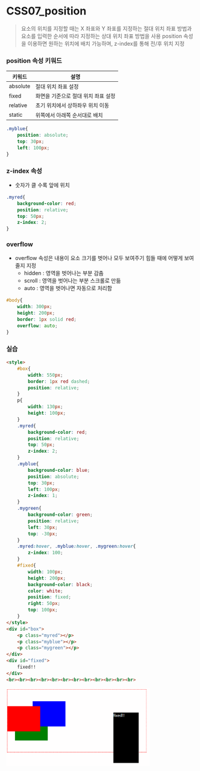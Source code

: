# CSS07_position

> 요소의 위치를 지정할 때는 X 좌표와 Y 좌표를 지정하는 절대 위치 좌표 방법과 요소를 입력한 순서에 따라 지정하는 상대 위치 좌표 방법을 사용
position 속성을 이용하면 원하는 위치에 배치 가능하며, z-index를 통해 전/후 위치 지정
> 

### position 속성 키워드

| 키워드 | 설명 |
| --- | --- |
| absolute | 절대 위치 좌표 설정 |
| fixed | 화면을 기준으로 절대 위치 좌표 설정 |
| relative | 초기 위치에서 상하좌우 위치 이동 |
| static | 위쪽에서 아래쪽 순서대로 배치 |

```css
.myblue{
    position: absolute;
    top: 30px;
    left: 100px;
}
```

### z-index 속성

- 숫자가 클 수록 앞에 위치

```css
.myred{
    background-color: red;
    position: relative;
    top: 50px;
    z-index: 2;
}
```

### overflow

- overflow 속성은 내용이 요소 크기를 벗어나 모두 보여주기 힘들 때에 어떻게 보여줄지 지정
    - hidden : 영역을 벗어나는 부분 감춤
    - scroll : 영역을 벗어나는 부분 스크롤로 만듦
    - auto : 영역을 벗어나면 자동으로 처리함

```css
#body{
    width: 300px;
    height: 200px;
    border: 1px solid red;
    overflow: auto;
}
```

### 실습

```html
<style>
    #box{
        width: 550px;
        border: 1px red dashed;
        position: relative;
    }
    p{
        width: 130px;
        height: 100px;
    }
    .myred{
        background-color: red;
        position: relative;
        top: 50px;
        z-index: 2;
    }
    .myblue{
        background-color: blue;
        position: absolute;
        top: 30px;
        left: 100px;
        z-index: 1;
    }
    .mygreen{
        background-color: green;
        position: relative;
        left: 30px;
        top: -30px;
    }
    .myred:hover, .myblue:hover, .mygreen:hover{
        z-index: 100;
    }
    #fixed{
        width: 100px;
        height: 200px;
        background-color: black;
        color: white;
        position: fixed;
        right: 50px;
        top: 100px;
    }
</style>
<div id="box">
    <p class="myred"></p>
    <p class="myblue"></p>
    <p class="mygreen"></p>
</div>
<div id="fixed">
    fixed!!
</div>
<br><br><br><br><br><br><br><br><br><br><br><br>
```

<img src=".\image\position.gif" alt="position" style="zoom:67%;" />